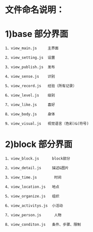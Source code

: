 文件命名说明：
======
1)base 部分界面
======
	1、view_main.js 	   主界面
	
	2、view_setting.js  设置
	
	3、view_publish.js  发布
	
	4、view_sense.js    识别
	
	5、view_record.js   经验（所有记录） 
	 
	6、view_level.js    级别
	
	7、view_like.js     喜好
	
	8、view_body.js     身体
	
	9、view_visual.js   视觉语言（色彩)&(符号)
	
2)block 部分界面
======
	1、view_block.js      block部分
	
	2、view_detail.js     描述&图片
	
	3、view_time.js	      时间
	
	4、view_location.js   地点
	 
	5、view_organize.js   组织
	
	6、view_activitys.js  小活动
	
	7、view_person.js 	  人物
	
	8、view_conditon.js   条件、步骤、限制